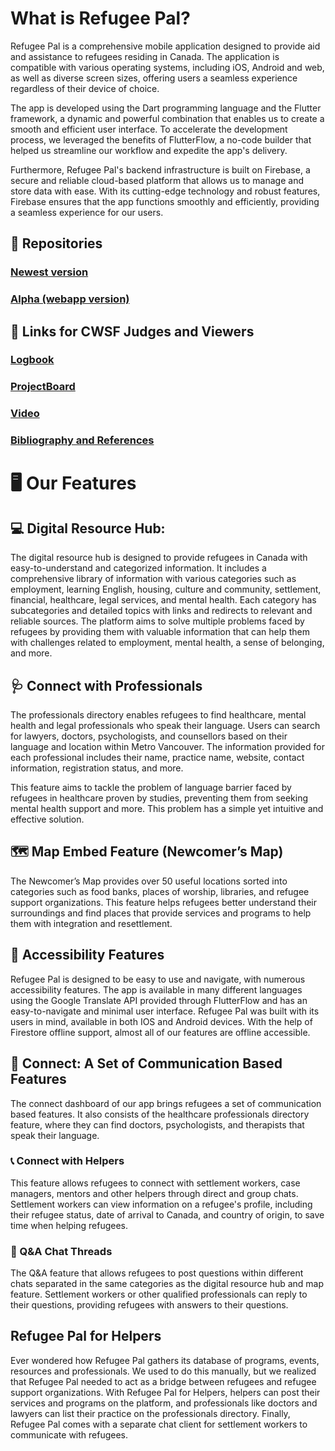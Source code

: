 # What is Refugee Pal?
Refugee Pal is a comprehensive mobile application designed to provide aid and assistance to refugees residing in Canada. The application is compatible with various operating systems, including iOS, Android and web, as well as diverse screen sizes, offering users a seamless experience regardless of their device of choice.

The app is developed using the Dart programming language and the Flutter framework, a dynamic and powerful combination that enables us to create a smooth and efficient user interface. To accelerate the development process, we leveraged the benefits of FlutterFlow, a no-code builder that helped us streamline our workflow and expedite the app's delivery.

Furthermore, Refugee Pal's backend infrastructure is built on Firebase, a secure and reliable cloud-based platform that allows us to manage and store data with ease. With its cutting-edge technology and robust features, Firebase ensures that the app functions smoothly and efficiently, providing a seamless experience for our users.

## 📖 Repositories

### [Newest version](https://github.com/Refugee-Pal/Refugee-Pal)

### [Alpha (webapp version)](https://github.com/Refugee-Pal/Refugee-Pal-alpha)

## 🧪 Links for CWSF Judges and Viewers

### [Logbook](https://github.com/AliSoufi42/refugeepal/blob/main/logbook.md)

### [ProjectBoard](https://projectboard.world/ysc/project/refugee-pal-a-novel-app-supporting-refugees)

### [Video](https://www.youtube.com/watch?v=aqFTNnF-Ooo&ab_channel=RefugeePal)


### [Bibliography and References](https://github.com/AliSoufi42/refugeepal/blob/main/bibliography.md)

# 🖥️ Our Features

## 💻 Digital Resource Hub:
The digital resource hub is designed to provide refugees in Canada with easy-to-understand and categorized information. It includes a comprehensive library of information with various categories such as employment, learning English, housing, culture and community, settlement, financial, healthcare, legal services, and mental health. Each category has subcategories and detailed topics with links and redirects to relevant and reliable sources. The platform aims to solve multiple problems faced by refugees by providing them with valuable information that can help them with challenges related to employment, mental health, a sense of belonging, and more.

## 🩺 Connect with Professionals
The professionals directory enables refugees to find healthcare, mental health and legal professionals who speak their language. Users can search for lawyers, doctors, psychologists, and counsellors based on their language and location within Metro Vancouver. The information provided for each professional includes their name, practice name, website, contact information, registration status, and more.

This feature aims to tackle the problem of language barrier faced by refugees in healthcare proven by studies, preventing them from seeking mental health support and more. This problem has a simple yet intuitive and effective solution.

## 🗺️ Map Embed Feature (Newcomer’s Map)
The Newcomer’s Map provides over 50 useful locations sorted into categories such as food banks, places of worship, libraries, and refugee support organizations. This feature helps refugees better understand their surroundings and find places that provide services and programs to help them with integration and resettlement.

## 📱 Accessibility Features
Refugee Pal is designed to be easy to use and navigate, with numerous accessibility features. The app is available in many different languages using the Google Translate API provided through FlutterFlow and has an easy-to-navigate and minimal user interface. Refugee Pal was built with its users in mind, available in both IOS and Android devices. With the help of Firestore offline support, almost all of our features are offline accessible.

## 💬 Connect: A Set of Communication Based Features
The connect dashboard of our app brings refugees a set of communication based features. It also consists of the healthcare professionals directory feature, where they can find doctors, psychologists, and therapists that speak their language. 
### 📞 Connect with Helpers

This feature allows refugees to connect with settlement workers, case managers, mentors and other helpers through direct and group chats. Settlement workers can view information on a refugee's profile, including their refugee status, date of arrival to Canada, and country of origin, to save time when helping refugees.

### 💬 Q&A Chat Threads

The Q&A feature that allows refugees to post questions within different chats separated in the same categories as the digital resource hub and map feature. Settlement workers or other qualified professionals can reply to their questions, providing refugees with answers to their questions.

## Refugee Pal for Helpers

Ever wondered how Refugee Pal gathers its database of programs, events, resources and professionals. We used to do this manually, but we realized that Refugee Pal needed to act as a bridge between refugees and refugee support organizations. With Refugee Pal for Helpers, helpers can post their services and programs on the platform, and professionals like doctors and lawyers can list their practice on the professionals directory. Finally, Refugee Pal comes with a separate chat client for settlement workers to communicate with refugees.

